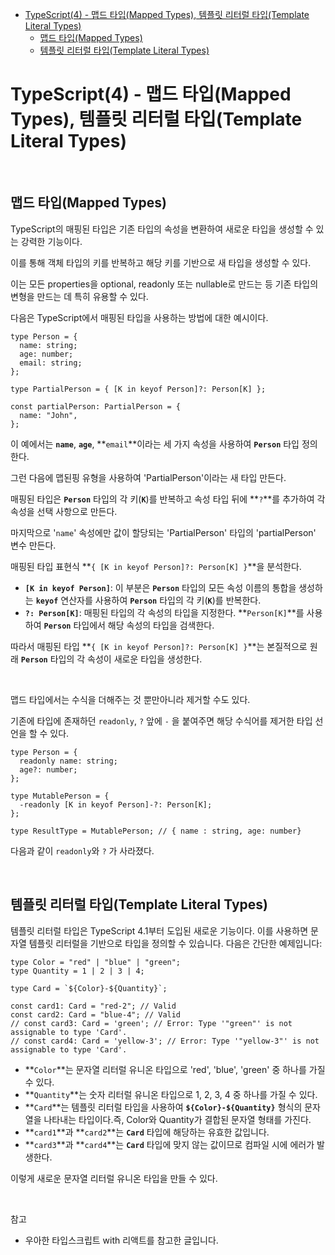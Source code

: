 - [TypeScript(4) - 맵드 타입(Mapped Types), 템플릿 리터럴 타입(Template Literal Types)](#typescript4---맵드-타입mapped-types-템플릿-리터럴-타입template-literal-types)
  - [맵드 타입(Mapped Types)](#맵드-타입mapped-types)
  - [템플릿 리터럴 타입(Template Literal Types)](#템플릿-리터럴-타입template-literal-types)

# TypeScript(4) - 맵드 타입(Mapped Types), 템플릿 리터럴 타입(Template Literal Types)

<br>

## 맵드 타입(Mapped Types)

TypeScript의 매핑된 타입은 기존 타입의 속성을 변환하여 새로운 타입을 생성할 수 있는 강력한 기능이다.

이를 통해 객체 타입의 키를 반복하고 해당 키를 기반으로 새 타입을 생성할 수 있다.

이는 모든 properties을 optional, readonly 또는 nullable로 만드는 등 기존 타입의 변형을 만드는 데 특히 유용할 수 있다.

다음은 TypeScript에서 매핑된 타입을 사용하는 방법에 대한 예시이다.

```tsx
type Person = {
  name: string;
  age: number;
  email: string;
};

type PartialPerson = { [K in keyof Person]?: Person[K] };

const partialPerson: PartialPerson = {
  name: "John",
};
```

이 예에서는 **`name`**, **`age`**, **`email`**이라는 세 가지 속성을 사용하여 **`Person`** 타입 정의한다.

그런 다음에 맵된핑 유형을 사용하여 'PartialPerson'이라는 새 타입 만든다.

매핑된 타입은 **`Person`** 타입의 각 키(**`K`**)를 반복하고 속성 타입 뒤에 **`?`**를 추가하여 각 속성을 선택 사항으로 만든다.

마지막으로 '`name`' 속성에만 값이 할당되는 'PartialPerson' 타입의 'partialPerson' 변수 만든다.

매핑된 타입 표현식 **`{ [K in keyof Person]?: Person[K] }`**을 분석한다.

- **`[K in keyof Person]`**: 이 부분은 **`Person`** 타입의 모든 속성 이름의 통합을 생성하는 **`keyof`** 연산자를 사용하여 **`Person`** 타입의 각 키(**`K`**)를 반복한다.
- **`?: Person[K]`**: 매핑된 타입의 각 속성의 타입을 지정한다. **`Person[K]`**를 사용하여 **`Person`** 타입에서 해당 속성의 타입을 검색한다.

따라서 매핑된 타입 **`{ [K in keyof Person]?: Person[K] }`**는 본질적으로 원래 **`Person`** 타입의 각 속성이 새로운 타입을 생성한다.

<br>

맵드 타입에서는 수식을 더해주는 것 뿐만아니라 제거할 수도 있다.

기존에 타입에 존재하던 `readonly`, `?` 앞에 `-` 을 붙여주면 해당 수식어를 제거한 타입 선언을 할 수 있다.

```tsx
type Person = {
  readonly name: string;
  age?: number;
};

type MutablePerson = {
  -readonly [K in keyof Person]-?: Person[K];
};

type ResultType = MutablePerson; // { name : string, age: number}
```

다음과 같이 `readonly`와 `?` 가 사라졌다.

<br>

## 템플릿 리터럴 타입(Template Literal Types)

템플릿 리터럴 타입은 TypeScript 4.1부터 도입된 새로운 기능이다. 이를 사용하면 문자열 템플릿 리터럴을 기반으로 타입을 정의할 수 있습니다. 다음은 간단한 예제입니다:

```tsx
type Color = "red" | "blue" | "green";
type Quantity = 1 | 2 | 3 | 4;

type Card = `${Color}-${Quantity}`;

const card1: Card = "red-2"; // Valid
const card2: Card = "blue-4"; // Valid
// const card3: Card = 'green'; // Error: Type '"green"' is not assignable to type 'Card'.
// const card4: Card = 'yellow-3'; // Error: Type '"yellow-3"' is not assignable to type 'Card'.
```

- **`Color`**는 문자열 리터럴 유니온 타입으로 'red', 'blue', 'green' 중 하나를 가질 수 있다.
- **`Quantity`**는 숫자 리터럴 유니온 타입으로 1, 2, 3, 4 중 하나를 가질 수 있다.
- **`Card`**는 템플릿 리터럴 타입을 사용하여 **`${Color}-${Quantity}`** 형식의 문자열을 나타내는 타입이다.즉, Color와 Quantity가 결합된 문자열 형태를 가진다.
- **`card1`**과 **`card2`**는 **`Card`** 타입에 해당하는 유효한 값입니다.
- **`card3`**과 **`card4`**는 **`Card`** 타입에 맞지 않는 값이므로 컴파일 시에 에러가 발생한다.

이렇게 새로운 문자열 리터럴 유니온 타입을 만들 수 있다.

<br>

참고

- 우아한 타입스크립트 with 리액트를 참고한 글입니다.
